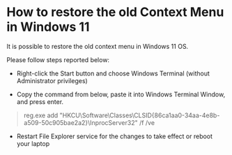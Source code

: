 # How to restore the old Context Menu in Windows 11

It is possible to restore the old context menu in Windows 11 OS.

Please follow steps reported below:

- Right-click the Start button and choose Windows Terminal (without Administrator privileges)

- Copy the command from below, paste it into Windows Terminal Window, and press enter.
>reg.exe add "HKCU\Software\Classes\CLSID\{86ca1aa0-34aa-4e8b-a509-50c905bae2a2}\InprocServer32" /f /ve

- Restart File Explorer service for the changes to take effect or reboot your laptop
